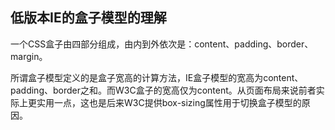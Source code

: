 ## 低版本IE的盒子模型的理解

一个CSS盒子由四部分组成，由内到外依次是：content、padding、border、margin。

所谓盒子模型定义的是盒子宽高的计算方法，IE盒子模型的宽高为content、padding、border之和。而W3C盒子的宽高仅为content。从页面布局来说前者实际上更实用一点，这也是后来W3C提供box-sizing属性用于切换盒子模型的原因。